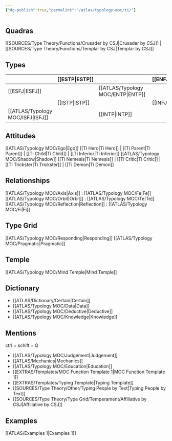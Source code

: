 ```yaml
---
{"dg-publish":true,"permalink":"/atlas/typology-moc/ti/"}
---
```



## Quadras
[[SOURCES/Type Theory/Functions/Crusader by CSJ\|Crusader by CSJ]] | [[SOURCES/Type Theory/Functions/Templar by CSJ\|Templar by CSJ]] 

## Types 

| |  [[ESTP\|ESTP]]  |  | [[ENFJ\|ENFJ]]&nbsp; |
|:---------------|:-----------|:---------------|:---------------|
| [[ESFJ\|ESFJ]]       | | [[ATLAS/Typology MOC/ENTP\|ENTP]]&nbsp; | |
| |  [[ISTP\|ISTP]]  |  | [[INFJ\|INFJ]]       |
| [[ATLAS/Typology MOC/ISFJ\|ISFJ]]&nbsp; | |  [[INTP\|INTP]]      |  |  

## Attitudes
[[ATLAS/Typology MOC/Ego\|Ego]]
[[Ti Hero\|Ti Hero]] | [[Ti Parent\|Ti Parent]] | [[Ti Child\|Ti Child]] | [[Ti Inferior\|Ti Inferior]]
[[ATLAS/Typology MOC/Shadow\|Shadow]] 
[[Ti Nemesis\|Ti Nemesis]] | [[Ti Critic\|Ti Critic]] | [[Ti Trickster\|Ti Trickster]] | [[Ti Demon\|Ti Demon]]

## Relationships 
[[ATLAS/Typology MOC/Axis\|Axis]] :  [[ATLAS/Typology MOC/Fe\|Fe]] 
[[ATLAS/Typology MOC/Orbit\|Orbit]] : [[ATLAS/Typology MOC/Te\|Te]]
[[ATLAS/Typology MOC/Reflection\|Reflection]]  :  [[ATLAS/Typology MOC/Fi\|Fi]]

## Type Grid 
[[ATLAS/Typology MOC/Responding\|Responding]]
[[ATLAS/Typology MOC/Pragmatic\|Pragmatic]]

## Temple 
[[ATLAS/Typology MOC/Mind Temple\|Mind Temple]]

## Dictionary
- [[ATLAS/Dictionary/Certain\|Certain]]
- [[ATLAS/Typology MOC/Data\|Data]]
- [[ATLAS/Typology MOC/Deductive\|Deductive]]
- [[ATLAS/Typology MOC/Knowledge\|Knowledge]]

## Mentions 
ctrl + schift + Q
- [[ATLAS/Typology MOC/Judgement\|Judgement]]
- [[ATLAS/Mechanics\|Mechanics]]
- [[ATLAS/Typology MOC/Education\|Education]]
- [[EXTRAS/Templates/MOC Function Template 1\|MOC Function Template 1]]
- [[EXTRAS/Templates/Typing Template\|Typing Template]]
- [[SOURCES/Type Theory/Other/Typing People by Text\|Typing People by Text]]
- [[SOURCES/Type Theory/Type Grid/Temperament/Affiliative by CSJ\|Affiliative by CSJ]]

## Examples 
[[ATLAS/Examples 1\|Examples 1]] 

